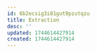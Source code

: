 ```yaml
---
id: 6b2ecsig3i81gut9pzutqzu
title: Extraction
desc: ''
updated: 1744614427914
created: 1744614427914
---
```

